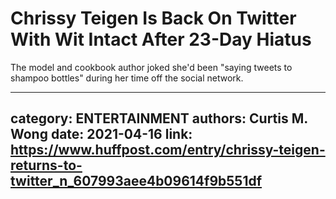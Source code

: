 # Chrissy Teigen Is Back On Twitter With Wit Intact After 23-Day Hiatus

The model and cookbook author joked she'd been "saying tweets to shampoo bottles" during her time off the social network.

---
category: ENTERTAINMENT
authors: Curtis M. Wong
date: 2021-04-16
link: https://www.huffpost.com/entry/chrissy-teigen-returns-to-twitter_n_607993aee4b09614f9b551df
---
